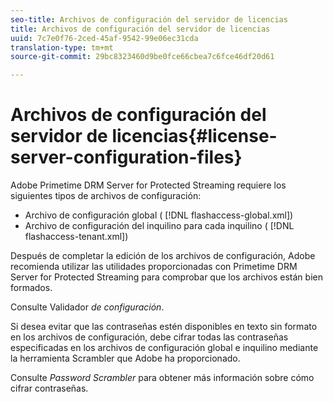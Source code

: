 ```yaml
---
seo-title: Archivos de configuración del servidor de licencias
title: Archivos de configuración del servidor de licencias
uuid: 7c7e0f76-2ced-45af-9542-99e06ec31cda
translation-type: tm+mt
source-git-commit: 29bc8323460d9be0fce66cbea7c6fce46df20d61

---
```



# Archivos de configuración del servidor de licencias{#license-server-configuration-files}

Adobe Primetime DRM Server for Protected Streaming requiere los siguientes tipos de archivos de configuración:

* Archivo de configuración global ( [!DNL flashaccess-global.xml])
* Archivo de configuración del inquilino para cada inquilino ( [!DNL flashaccess-tenant.xml])

Después de completar la edición de los archivos de configuración, Adobe recomienda utilizar las utilidades proporcionadas con Primetime DRM Server for Protected Streaming para comprobar que los archivos están bien formados.

Consulte Validador *de configuración*.

Si desea evitar que las contraseñas estén disponibles en texto sin formato en los archivos de configuración, debe cifrar todas las contraseñas especificadas en los archivos de configuración global e inquilino mediante la herramienta Scrambler que Adobe ha proporcionado.

Consulte *Password Scrambler* para obtener más información sobre cómo cifrar contraseñas.
